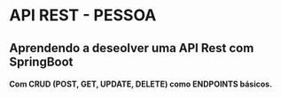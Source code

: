 # API REST - PESSOA

## Aprendendo a deseolver uma API Rest com SpringBoot

#### Com CRUD (POST, GET, UPDATE, DELETE) como ENDPOINTS básicos. 
